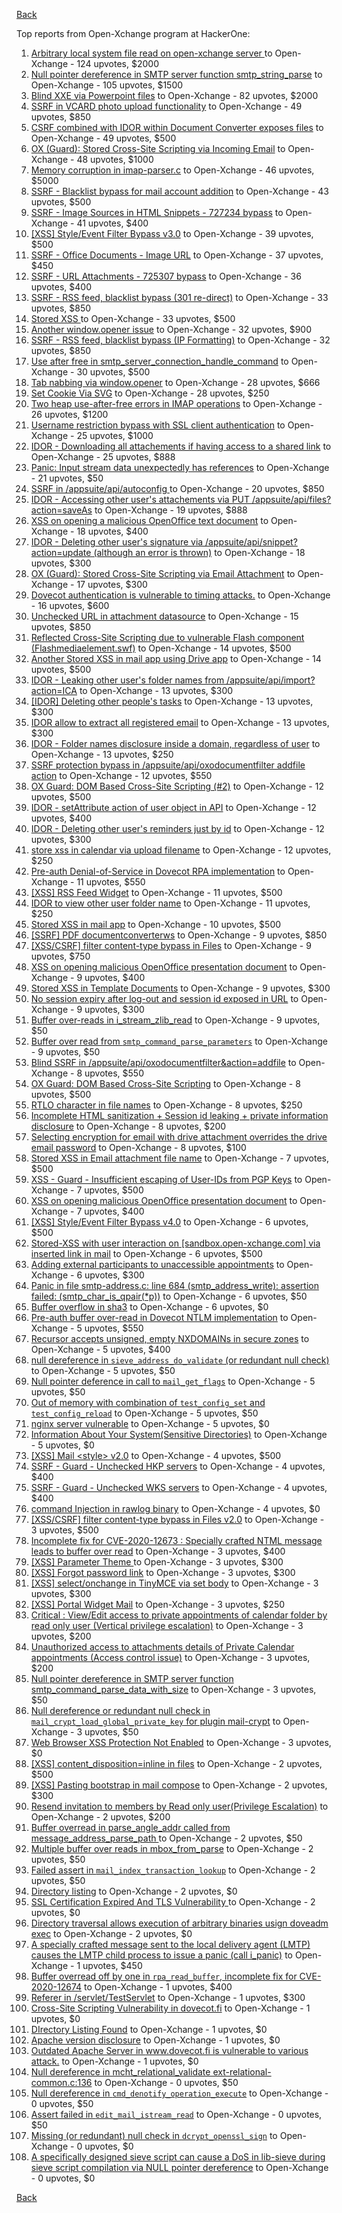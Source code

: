 [Back](../README.md)

Top reports from Open-Xchange program at HackerOne:

1. [Arbitrary local system file read on open-xchange server ](https://hackerone.com/reports/303744) to Open-Xchange - 124 upvotes, $2000
2. [Null pointer dereference in SMTP server function smtp_string_parse](https://hackerone.com/reports/827729) to Open-Xchange - 105 upvotes, $1500
3. [Blind XXE via Powerpoint files](https://hackerone.com/reports/334488) to Open-Xchange - 82 upvotes, $2000
4. [SSRF in VCARD photo upload functionality](https://hackerone.com/reports/296045) to Open-Xchange - 49 upvotes, $850
5. [CSRF combined with IDOR within Document Converter exposes files](https://hackerone.com/reports/398316) to Open-Xchange - 49 upvotes, $500
6. [OX (Guard): Stored Cross-Site Scripting via Incoming Email](https://hackerone.com/reports/156258) to Open-Xchange - 48 upvotes, $1000
7. [Memory corruption in imap-parser.c](https://hackerone.com/reports/537550) to Open-Xchange - 46 upvotes, $5000
8. [SSRF - Blacklist bypass for mail account addition](https://hackerone.com/reports/303378) to Open-Xchange - 43 upvotes, $500
9. [SSRF - Image Sources in HTML Snippets - 727234 bypass](https://hackerone.com/reports/737163) to Open-Xchange - 41 upvotes, $400
10. [[XSS] Style/Event Filter Bypass v3.0](https://hackerone.com/reports/314204) to Open-Xchange - 39 upvotes, $500
11. [SSRF - Office Documents - Image URL](https://hackerone.com/reports/738015) to Open-Xchange - 37 upvotes, $450
12. [SSRF - URL Attachments - 725307 bypass](https://hackerone.com/reports/737161) to Open-Xchange - 36 upvotes, $400
13. [SSRF - RSS feed, blacklist bypass (301 re-direct)](https://hackerone.com/reports/299135) to Open-Xchange - 33 upvotes, $850
14. [Stored XSS ](https://hackerone.com/reports/299806) to Open-Xchange - 33 upvotes, $500
15. [Another window.opener issue](https://hackerone.com/reports/537840) to Open-Xchange - 32 upvotes, $900
16. [SSRF - RSS feed, blacklist bypass (IP Formatting)](https://hackerone.com/reports/299130) to Open-Xchange - 32 upvotes, $850
17. [Use after free in smtp_server_connection_handle_command](https://hackerone.com/reports/827051) to Open-Xchange - 30 upvotes, $500
18. [Tab nabbing via window.opener](https://hackerone.com/reports/179568) to Open-Xchange - 28 upvotes, $666
19. [Set Cookie Via SVG](https://hackerone.com/reports/195045) to Open-Xchange - 28 upvotes, $250
20. [Two heap use-after-free errors in IMAP operations](https://hackerone.com/reports/546644) to Open-Xchange - 26 upvotes, $1200
21. [Username restriction bypass with SSL client authentication](https://hackerone.com/reports/480928) to Open-Xchange - 25 upvotes, $1000
22. [IDOR - Downloading all attachements if having access to a shared link](https://hackerone.com/reports/194790) to Open-Xchange - 25 upvotes, $888
23. [Panic: Input stream data unexpectedly has references](https://hackerone.com/reports/890793) to Open-Xchange - 21 upvotes, $50
24. [SSRF in /appsuite/api/autoconfig ](https://hackerone.com/reports/293847) to Open-Xchange - 20 upvotes, $850
25. [IDOR - Accessing other user's attachements via PUT /appsuite/api/files?action=saveAs](https://hackerone.com/reports/204984) to Open-Xchange - 19 upvotes, $888
26. [XSS on opening a malicious OpenOffice text document](https://hackerone.com/reports/894915) to Open-Xchange - 18 upvotes, $400
27. [IDOR - Deleting other user's signature via /appsuite/api/snippet?action=update (although an error is thrown)](https://hackerone.com/reports/199321) to Open-Xchange - 18 upvotes, $300
28. [OX (Guard): Stored Cross-Site Scripting via Email Attachment](https://hackerone.com/reports/165275) to Open-Xchange - 17 upvotes, $300
29. [Dovecot authentication is vulnerable to timing attacks.](https://hackerone.com/reports/219607) to Open-Xchange - 16 upvotes, $600
30. [Unchecked URL in attachment datasource](https://hackerone.com/reports/725307) to Open-Xchange - 15 upvotes, $850
31. [Reflected Cross-Site Scripting due to vulnerable Flash component (Flashmediaelement.swf)](https://hackerone.com/reports/180253) to Open-Xchange - 14 upvotes, $500
32. [Another Stored XSS in mail app using Drive app](https://hackerone.com/reports/538632) to Open-Xchange - 14 upvotes, $500
33. [IDOR - Leaking other user's folder names from /appsuite/api/import?action=ICA](https://hackerone.com/reports/199281) to Open-Xchange - 13 upvotes, $300
34. [[IDOR] Deleting other people's tasks](https://hackerone.com/reports/293845) to Open-Xchange - 13 upvotes, $300
35. [IDOR allow to extract all registered email](https://hackerone.com/reports/302485) to Open-Xchange - 13 upvotes, $300
36. [IDOR - Folder names disclosure inside a domain, regardless of user](https://hackerone.com/reports/194574) to Open-Xchange - 13 upvotes, $250
37. [SSRF protection bypass in /appsuite/api/oxodocumentfilter addfile action](https://hackerone.com/reports/863553) to Open-Xchange - 12 upvotes, $550
38. [OX Guard: DOM Based Cross-Site Scripting (#2)](https://hackerone.com/reports/164821) to Open-Xchange - 12 upvotes, $500
39. [IDOR - setAttribute action of user object in API](https://hackerone.com/reports/285432) to Open-Xchange - 12 upvotes, $400
40. [IDOR - Deleting other user's reminders just by id](https://hackerone.com/reports/198969) to Open-Xchange - 12 upvotes, $300
41. [store xss in calendar via upload filename](https://hackerone.com/reports/385407) to Open-Xchange - 12 upvotes, $250
42. [Pre-auth Denial-of-Service in Dovecot RPA implementation](https://hackerone.com/reports/866605) to Open-Xchange - 11 upvotes, $550
43. [[XSS] RSS Feed Widget](https://hackerone.com/reports/361938) to Open-Xchange - 11 upvotes, $500
44. [IDOR to view other user folder name](https://hackerone.com/reports/333767) to Open-Xchange - 11 upvotes, $250
45. [Stored XSS in mail app](https://hackerone.com/reports/538323) to Open-Xchange - 10 upvotes, $500
46. [[SSRF] PDF documentconverterws](https://hackerone.com/reports/361793) to Open-Xchange - 9 upvotes, $850
47. [[XSS/CSRF] filter content-type bypass in Files](https://hackerone.com/reports/304098) to Open-Xchange - 9 upvotes, $750
48. [XSS on opening malicious OpenOffice presentation document](https://hackerone.com/reports/894918) to Open-Xchange - 9 upvotes, $400
49. [Stored XSS in Template Documents](https://hackerone.com/reports/179559) to Open-Xchange - 9 upvotes, $300
50. [No session expiry after log-out and session id exposed in URL](https://hackerone.com/reports/434715) to Open-Xchange - 9 upvotes, $300
51. [Buffer over-reads in i_stream_zlib_read](https://hackerone.com/reports/832227) to Open-Xchange - 9 upvotes, $50
52. [Buffer over read from `smtp_command_parse_parameters`](https://hackerone.com/reports/900548) to Open-Xchange - 9 upvotes, $50
53. [Blind SSRF in /appsuite/api/oxodocumentfilter&action=addfile](https://hackerone.com/reports/865652) to Open-Xchange - 8 upvotes, $550
54. [OX Guard: DOM Based Cross-Site Scripting](https://hackerone.com/reports/158853) to Open-Xchange - 8 upvotes, $500
55. [RTLO character in file names](https://hackerone.com/reports/210354) to Open-Xchange - 8 upvotes, $250
56. [Incomplete HTML sanitization + Session id leaking + private information disclosure](https://hackerone.com/reports/200487) to Open-Xchange - 8 upvotes, $200
57. [Selecting encryption for email with drive attachment overrides the drive email password](https://hackerone.com/reports/180037) to Open-Xchange - 8 upvotes, $100
58. [Stored XSS in Email attachment file name](https://hackerone.com/reports/388506) to Open-Xchange - 7 upvotes, $500
59. [XSS - Guard - Insufficient escaping of User-IDs from PGP Keys](https://hackerone.com/reports/788691) to Open-Xchange - 7 upvotes, $500
60. [XSS on opening malicious OpenOffice presentation document](https://hackerone.com/reports/894919) to Open-Xchange - 7 upvotes, $400
61. [[XSS] Style/Event Filter Bypass v4.0](https://hackerone.com/reports/342610) to Open-Xchange - 6 upvotes, $500
62. [Stored-XSS with user interaction on [sandbox.open-xchange.com] via inserted link in mail](https://hackerone.com/reports/325510) to Open-Xchange - 6 upvotes, $500
63. [Adding external participants to unaccessible appointments](https://hackerone.com/reports/294232) to Open-Xchange - 6 upvotes, $300
64. [Panic in file smtp-address.c: line 684 (smtp_address_write): assertion failed: (smtp_char_is_qpair(*p))](https://hackerone.com/reports/890798) to Open-Xchange - 6 upvotes, $50
65. [Buffer overflow in sha3](https://hackerone.com/reports/356763) to Open-Xchange - 6 upvotes, $0
66. [Pre-auth buffer over-read in Dovecot NTLM implementation](https://hackerone.com/reports/866597) to Open-Xchange - 5 upvotes, $550
67. [Recursor accepts unsigned, empty NXDOMAINs in secure zones](https://hackerone.com/reports/858854) to Open-Xchange - 5 upvotes, $400
68. [null dereference in `sieve_address_do_validate` (or redundant null check)](https://hackerone.com/reports/891069) to Open-Xchange - 5 upvotes, $50
69. [Null pointer deference in call to `mail_get_flags`](https://hackerone.com/reports/891080) to Open-Xchange - 5 upvotes, $50
70. [Out of memory with combination of `test_config_set` and `test_config_reload`](https://hackerone.com/reports/898693) to Open-Xchange - 5 upvotes, $50
71. [nginx server vulnerable](https://hackerone.com/reports/137230) to Open-Xchange - 5 upvotes, $0
72. [Information About Your System(Sensitive Directories)](https://hackerone.com/reports/200572) to Open-Xchange - 5 upvotes, $0
73. [[XSS] Mail \<style\> v2.0](https://hackerone.com/reports/299466) to Open-Xchange - 4 upvotes, $500
74. [SSRF - Guard - Unchecked HKP servers](https://hackerone.com/reports/792953) to Open-Xchange - 4 upvotes, $400
75. [SSRF - Guard - Unchecked WKS servers](https://hackerone.com/reports/792960) to Open-Xchange - 4 upvotes, $400
76. [command Injection in rawlog binary](https://hackerone.com/reports/356775) to Open-Xchange - 4 upvotes, $0
77. [[XSS/CSRF] filter content-type bypass in Files v2.0](https://hackerone.com/reports/321980) to Open-Xchange - 3 upvotes, $500
78. [Incomplete fix for CVE-2020-12673 : Specially crafted NTML message leads to buffer over read](https://hackerone.com/reports/966834) to Open-Xchange - 3 upvotes, $400
79. [[XSS] Parameter Theme ](https://hackerone.com/reports/340926) to Open-Xchange - 3 upvotes, $300
80. [[XSS] Forgot password link](https://hackerone.com/reports/337488) to Open-Xchange - 3 upvotes, $300
81. [[XSS] select/onchange in TinyMCE via set body](https://hackerone.com/reports/335607) to Open-Xchange - 3 upvotes, $300
82. [[XSS] Portal Widget Mail](https://hackerone.com/reports/295540) to Open-Xchange - 3 upvotes, $250
83. [Critical : View/Edit access to private appointments of calendar folder by read only user (Vertical privilege escalation)](https://hackerone.com/reports/220874) to Open-Xchange - 3 upvotes, $200
84. [Unauthorized access to attachments details of Private Calendar appointments  (Access control issue)](https://hackerone.com/reports/220864) to Open-Xchange - 3 upvotes, $200
85. [ Null pointer dereference in SMTP server function smtp_command_parse_data_with_size](https://hackerone.com/reports/831290) to Open-Xchange - 3 upvotes, $50
86. [Null dereference or redundant null check in `mail_crypt_load_global_private_key` for plugin mail-crypt](https://hackerone.com/reports/908894) to Open-Xchange - 3 upvotes, $50
87. [Web Browser XSS Protection Not Enabled](https://hackerone.com/reports/187225) to Open-Xchange - 3 upvotes, $0
88. [[XSS] content_disposition=inline in files](https://hackerone.com/reports/356586) to Open-Xchange - 2 upvotes, $500
89. [[XSS] Pasting bootstrap in mail compose](https://hackerone.com/reports/331975) to Open-Xchange - 2 upvotes, $300
90. [Resend invitation to members by Read only user(Privilege Escalation)](https://hackerone.com/reports/219192) to Open-Xchange - 2 upvotes, $200
91. [Buffer overread in parse_angle_addr called from message_address_parse_path ](https://hackerone.com/reports/836045) to Open-Xchange - 2 upvotes, $50
92. [Multiple buffer over reads in mbox_from_parse](https://hackerone.com/reports/836036) to Open-Xchange - 2 upvotes, $50
93. [Failed assert in `mail_index_transaction_lookup`](https://hackerone.com/reports/965782) to Open-Xchange - 2 upvotes, $50
94. [Directory listing](https://hackerone.com/reports/193753) to Open-Xchange - 2 upvotes, $0
95. [SSL Certification Expired And TLS Vulnerability ](https://hackerone.com/reports/207404) to Open-Xchange - 2 upvotes, $0
96. [Directory traversal allows execution of arbitrary binaries usign doveadm exec](https://hackerone.com/reports/883104) to Open-Xchange - 2 upvotes, $0
97. [A specially crafted message sent to the local delivery agent (LMTP) causes the LMTP child process to issue a panic (call i_panic)](https://hackerone.com/reports/978515) to Open-Xchange - 1 upvotes, $450
98. [Buffer overread off by one in `rpa_read_buffer`, incomplete fix for CVE-2020-12674](https://hackerone.com/reports/967457) to Open-Xchange - 1 upvotes, $400
99. [Referer in /servlet/TestServlet](https://hackerone.com/reports/342976) to Open-Xchange - 1 upvotes, $300
100. [Cross-Site Scripting Vulnerability in dovecot.fi](https://hackerone.com/reports/135316) to Open-Xchange - 1 upvotes, $0
101. [DIrectory Listing Found](https://hackerone.com/reports/138558) to Open-Xchange - 1 upvotes, $0
102. [Apache version disclosure](https://hackerone.com/reports/139547) to Open-Xchange - 1 upvotes, $0
103. [Outdated Apache Server in www.dovecot.fi is vulnerable to various attack.](https://hackerone.com/reports/139591) to Open-Xchange - 1 upvotes, $0
104. [Null dereference in mcht_relational_validate ext-relational-common.c:136](https://hackerone.com/reports/894446) to Open-Xchange - 0 upvotes, $50
105. [Null dereference in `cmd_denotify_operation_execute`](https://hackerone.com/reports/965881) to Open-Xchange - 0 upvotes, $50
106. [Assert failed in `edit_mail_istream_read`](https://hackerone.com/reports/965790) to Open-Xchange - 0 upvotes, $50
107. [Missing (or redundant) null check in `dcrypt_openssl_sign`](https://hackerone.com/reports/883606) to Open-Xchange - 0 upvotes, $0
108. [A specifically designed sieve script can cause a DoS in lib-sieve during sieve script compilation via NULL pointer dereference](https://hackerone.com/reports/965774) to Open-Xchange - 0 upvotes, $0


[Back](../README.md)